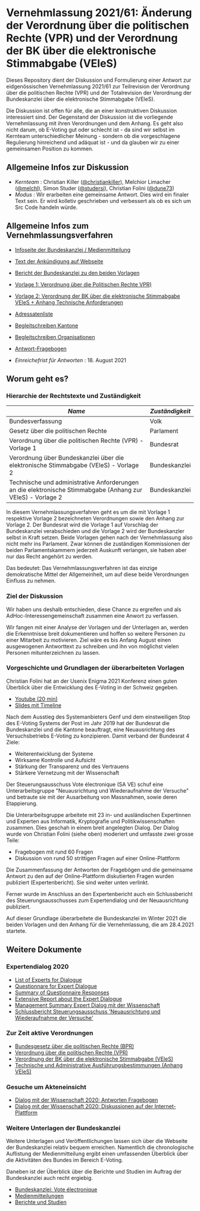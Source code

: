 # Vernehmlassung 2021/61: Änderung der Verordnung über die politischen Rechte (VPR) und der Verordnung der BK über die elektronische Stimmabgabe (VEleS)

Dieses Repository dient der Diskussion und Formulierung einer Antwort zur eidgenössischen Vernehmlassung 2021/61 zur Teilrevision der Verordnung über die politischen Rechte (VPR) und der Totalrevision der Verordnung der Bundeskanzlei über die elektronische Stimmabgabe (VEleS).

Die Diskussion ist offen für alle, die an einer konstruktiven Diskussion interessiert sind. Der Gegenstand der Diskussion ist die vorliegende Vernehmlassung mit ihren Verordnungen und dem Anhang. Es geht also nicht darum, ob E-Voting gut oder schlecht ist - da sind wir selbst im Kernteam unterschiedlicher Meinung - sondern ob die vorgeschlagene Regulierung hinreichend und adäquat ist - und da glauben wir zu einer gemeinsamen Position zu kommen.

## Allgemeine Infos zur Diskussion

* *Kernteam* : Christian Killer ([@christiankiller](https://github.com/christiankiller)), Melchior Limacher ([@melchl](https://github.com/melchl)), Simon Studer ([@studersi](https://github.com/studersi)), Christian Folini ([@dune73](https://github.com/dune73))
* *Modus* : Wir erarbeiten eine gemeinsame Antwort. Dies wird ein finaler Text sein. Er wird kolletiv geschrieben und verbessert als ob es sich um Src Code handeln würde.

## Allgemeine Infos zum Vernehmlassungsverfahren

* [Infoseite der Bundeskanzlei / Medienmitteilung](https://www.bk.admin.ch/bk/de/home/dokumentation/medienmitteilungen.msg-id-83257.html)
* [Text der Ankündigung auf Webseite](docs/vernehmlassungsverfahren-2021/Ankuendigung-bk.admin.ch.txt)
* [Bericht der Bundeskanzlei zu den beiden Vorlagen](docs/vernehmlassungsverfahren-2021/Bericht.pdf)
* [Vorlage 1: Verordnung über die Politischen Rechte VPR)](docs/vernehmlassungsverfahren-2021/Vorlage-1.pdf)
* [Vorlage 2: Verordnung der BK über die elektronische Stimmabgabe VEleS + Anhang Technische Anforderungen](docs/vernehmlassungsverfahren-2021/Vorlage-2.pdf)
* [Adressatenliste](docs/vernehmlassungsverfahren-2021/Adressatenliste.pdf)
* [Begleitschreiben Kantone](docs/vernehmlassungsverfahren-2021/Begleitschreiben-Kantone.pdf)
* [Begleitschreiben Organisationen](docs/vernehmlassungsverfahren-2021/Begleitschreiben-Organisationen.pdf)
* [Antwort-Fragebogen](docs/vernehmlassungsverfahren-2021/Fragebogen.pdf)

* *Einreichefrist für Antworten* : 18. August 2021

## Worum geht es?

### Hierarchie der Rechtstexte und Zuständigkeit

| *Name* | *Zuständigkeit* |
| ------ | --------------- |
| Bundesverfassung | Volk |
| Gesetz über die politischen Rechte | Parlament |
| Verordnung über die politischen Rechte (VPR) - Vorlage 1 | Bundesrat |
| Verordnung über Bundeskanzlei über die elektronische Stimmabgabe (VEleS) - Vorlage 2 | Bundeskanzlei |
| Technische und administrative Anforderungen an die elektronische Stimmabgabe (Anhang zur VEleS) - Vorlage 2 | Bundeskanzlei |

In diesem Vernehmlassungsverfahren geht es um die mit Vorlage 1 respektive Vorlage 2 bezeichneten Verordnungen sowie den Anhang zur Vorlage 2. Der Bundesrat wird die Vorlage 1 auf Vorschlag der Bundeskanzlei verabschieden und die Vorlage 2 wird der Bundeskanzler selbst in Kraft setzen. Beide Vorlagen gehen nach der Vernehmlassung also nicht mehr ins Parlament. Zwar können die zuständigen Kommissionen der beiden Parlamentskammern jederzeit Auskunft verlangen, sie haben aber nur das Recht angehört zu werden.

Das bedeutet: Das Vernehmlassungsverfahren ist das einzige demokratische Mittel der Allgemeinheit, um auf diese beide Verordnungen Einfluss zu nehmen.

### Ziel der Diskussion

Wir haben uns deshalb entschieden, diese Chance zu ergreifen und als AdHoc-Interessengemeinschaft zusammen eine Anwort zu verfassen.

Wir fangen mit einer Analyse der Vorlagen und der Unterlagen an, werden die Erkenntnisse breit dokumentieren und hoffen so weitere Personen zu einer Mitarbeit zu motivieren. Ziel wäre es bis Anfang August einen ausgewogenen Antworttext zu schreiben und ihn von möglichst vielen Personen mitunterzeichnen zu lassen.

### Vorgeschichte und Grundlagen der überarbeiteten Vorlagen

Christian Folini hat an der Usenix Enigma 2021 Konferenz einen guten Überblick über die Entwicklung des E-Voting in der Schweiz gegeben.

* [Youtube (20 min)](https://www.youtube.com/watch?v=pzfHMF3tO7A)
* [Slides mit Timeline](https://www.slideshare.net/ChristianFolini/the-adventurous-tale-of-online-voting-in-switzerland/ChristianFolini/the-adventurous-tale-of-online-voting-in-switzerland)

Nach dem Ausstieg des Systemanbieters Genf und dem einstweiligen Stop des E-Voting Systems der Post im Jahr 2019 hat der Bundesrat die Bundeskanzlei und die Kantone beauftragt, eine Neuausrichtung des Versuchsbetriebs E-Voting zu konzipieren. Damit verband der Bundesrat 4 Ziele:

* Weiterentwicklung der Systeme
* Wirksame Kontrolle und Aufsicht
* Stärkung der Transparenz und des Vertrauens
* Stärkere Vernetzung mit der Wissenschaft

Der Steuerungsausschuss Vote électronique (SA VE) schuf eine Unterarbeitsgruppe "Neuausrichtung und Wiederaufnahme der Versuche" und betraute sie mit der Ausarbeitung von Massnahmen, sowie deren Etappierung.

Die Unterarbeitsgruppe arbeitete mit 23 in- und ausländischen Expertinnen und Experten aus Informatik, Kryptografie und Politikwissenschaften zusammen. Dies geschah in einem breit angelegten Dialog. Der Dialog wurde von Christian Folini (siehe oben) moderiert und umfasste zwei grosse Teile:

* Fragebogen mit rund 60 Fragen
* Diskussion von rund 50 strittigen Fragen auf einer Online-Plattform

Die Zusammenfassung der Antworten der Fragebögen und die gemeinsame Antwort zu den auf der Online-Plattform diskutierten Fragen wurden publiziert (Expertenbericht). Sie sind weiter unten verlinkt.

Ferner wurde im Anschluss an den Expertenbericht auch ein Schlussbericht des Steuerungsausschusses zum Expertendialog und der Neuausrichtung publiziert.

Auf dieser Grundlage überarbeitete die Bundeskanzlei im Winter 2021 die beiden Vorlagen und den Anhang für die Vernehmlassung, die am 28.4.2021 startete.

## Weitere Dokumente

### Expertendialog 2020

* [List of Experts for Dialogue](./docs/expertendialog/Liste_der_mandatierten_Expertinnen_und_Experten,_Juni_2020.pdf)
* [Questionnare for Expert Dialogue](./docs/expertendialog/Questionnare_Internet_Voting_Switzerland,_14.02.2020.pdf)
* [Summary of Questionnaire Responses](./docs/expertendialog/Summary_of_the_Replies_to_the_Questionnaire.pdf)
* [Extensive Report about the Expert Dialogue](./docs/expertendialog/Summary_of_the_Expert_Dialog_2020.pdf)
* [Management Summary Expert Dialog mit der Wissenschaft](./docs/expertendialog/Management_Summary_zum_Dialog_mit_der_Wissenschaft_2020.pdf)
* [Schlussbericht Steuerungsausschuss 'Neuausrichtung und Wiederaufnahme der Versuche'](./docs/expertendialog/Neuausrichtung_und_Wiederaufnahme_der_Versuche_Schlussbericht_SA_VE_30.11.2020.pdf)

### Zur Zeit aktive Verordnungen

* [Bundesgesetz über die politischen Rechte (BPR)](./docs/aktive-regulierung/SR_161.1_-_Bundesgesetz_vom_17._Dezember_1976_über_die_politischen_Rechte_(BPR).pdf)
* [Verordnung über die politischen Rechte (VPR)](./docs/aktive-regulierung/SR_161.11_-_Verordnung_vom_24._Mai_1978_über_die_politischen_Rechte_(VPR).pdf)
* [Verordnung der BK über die elektronische Stimmabgabe (VEleS)](./docs/aktive-regulierung/SR_161.116_-_Verordnung_der_BK_vom_13._Dezember_2013_über_die_elektronische_Stimmabgabe_(VEleS).pdf)
* [Technische und Administrative Ausführungsbestimmungen (Anhang VEleS)](./docs/aktive-regulierung/Anhang_VEleS_V_2.0_DE.pdf)

### Gesuche um Akteneinsicht

* [Dialog mit der Wissenschaft 2020: Antworten Fragebogen](./docs//gesuche-um-akteneinsicht/expertendialog/Dialog%20mit%20der%20Wissenschaft%202020_%20Antworten%20Fragebogen.pdf)
* [Dialog mit der Wissenschaft 2020: Diskussionen auf der Internet-Plattform](./docs/gesuche-um-akteneinsicht/expertendialog/Dialog%20mit%20der%20Wissenschaft%202020_%20Diskussionen%20auf%20der%20Internet-Plattform.pdf)

### Weitere Unterlagen der Bundeskanzlei

Weitere Unterlagen und Veröffentlichungen lassen sich über die Webseite der Bundeskanzlei relativ bequem erreichen. Namentlich die chronologische Auflistung der Medienmitteilung ergibt einen umfassenden Überblick über die Aktivitäten des Bundes im Bereich E-Voting.

Daneben ist der Überblick über die Berichte und Studien im Auftrag der Bundeskanzlei auch recht ergiebig.

* [Bundeskanzlei: Vote électronique](https://www.bk.admin.ch/bk/de/home/politische-rechte/e-voting.html)
* [Medienmitteilungen](https://www.bk.admin.ch/bk/de/home/politische-rechte/e-voting/bundesrat-beschliesst-naechste-schritte-zur-ausbreitung-der-elek.html)
* [Berichte und Studien](https://www.bk.admin.ch/bk/de/home/politische-rechte/e-voting/berichte-und-studien.html)
